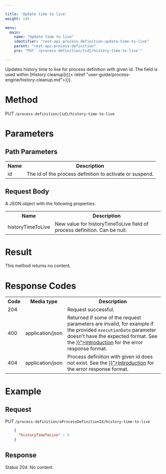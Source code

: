```yaml
---

title: 'Update time to live'
weight: 145

menu:
  main:
    name: "Update time to live"
    identifier: "rest-api-process-definition-update-time-to-live"
    parent: "rest-api-process-definition"
    pre: "PUT `/process-definition/{id}/history-time-to-live`"

---
```


Updates history time to live for process definition with given id. The field is used within [History cleanup]({{< relref "user-guide/process-engine/history-cleanup.md">}}).

# Method

PUT `/process-definition/{id}/history-time-to-live`

# Parameters

## Path Parameters

<table class="table table-striped">
  <tr>
    <th>Name</th>
    <th>Description</th>
  </tr>
  <tr>
    <td>id</td>
    <td>The id of the process definition to activate or suspend.</td>
  </tr>
</table>


## Request Body

A JSON object with the following properties:

<table class="table table-striped">
  <tr>
    <th>Name</th>
    <th>Description</th>
  </tr>
  <tr>
    <td>historyTimeToLive</td>
    <td>New value for historyTimeToLive field of process definition. Can be null.</td>
  </tr>
</table>


# Result

This method returns no content.


# Response Codes

<table class="table table-striped">
  <tr>
    <th>Code</th>
    <th>Media type</th>
    <th>Description</th>
  </tr>
  <tr>
    <td>204</td>
    <td></td>
    <td>Request successful.</td>
  </tr>
  <tr>
    <td>400</td>
    <td>application/json</td>
    <td>Returned if some of the request parameters are invalid, for example if the provided <code>executionDate</code> parameter doesn't have the expected format. See the <a href="{{< relref "reference/rest/overview/index.md#error-handling" >}}">Introduction</a> for the error response format.</td>
  </tr>
  <tr>
    <td>404</td>
    <td>application/json</td>
    <td>Process definition with given id does not exist. See the <a href="{{< relref "reference/rest/overview/index.md#error-handling" >}}">Introduction</a> for the error response format.</td>
  </tr>
</table>


# Example

## Request

PUT `/process-definition/aProcessDefinitionId/history-time-to-live`
```json 
    {
      "historyTimeToLive" : 5
    }
```

## Response

Status 204. No content.
